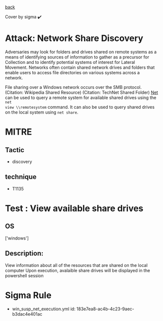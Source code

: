 [back](../index.md)

Cover by sigma :heavy_check_mark: 

# Attack: Network Share Discovery

 Adversaries may look for folders and drives shared on remote systems as a means of identifying sources of information to gather as a precursor for Collection and to identify potential systems of interest for Lateral Movement. Networks often contain shared network drives and folders that enable users to access file directories on various systems across a network. 

File sharing over a Windows network occurs over the SMB protocol. (Citation: Wikipedia Shared Resource) (Citation: TechNet Shared Folder) [Net](https://attack.mitre.org/software/S0039) can be used to query a remote system for available shared drives using the <code>net view \\\\remotesystem</code> command. It can also be used to query shared drives on the local system using <code>net share</code>.

# MITRE
## Tactic
  - discovery

## technique
  - T1135

# Test : View available share drives

## OS

 ['windows']

## Description:

 View information about all of the resources that are shared on the local computer Upon execution, avalaible share drives will be displayed in the powershell session

# Sigma Rule
 - win_susp_net_execution.yml id: 183e7ea8-ac4b-4c23-9aec-b3dac4e401ac

